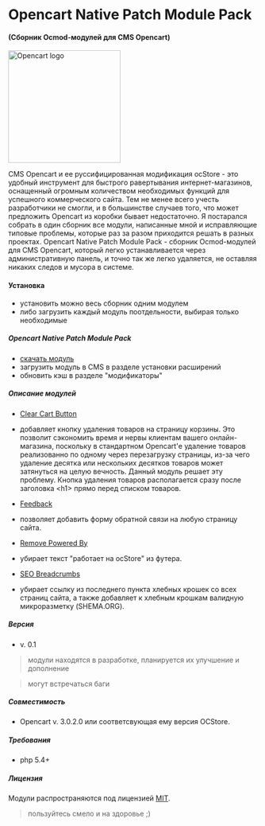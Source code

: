 Opencart Native Patch Module Pack
=============================================
#### (Сборник Ocmod-модулей для CMS Opencart)
<img src="https://www.opencart.com/application/view/image/icon/opencart-logo.png" alt="Opencart logo" width="226px">

CMS Opencart и ее руссифицированная модификация ocStore - это удобный инструмент для быстрого равертывания интернет-магазинов, оснащенный огромным количеством необходимых функций для успешного коммерческого сайта. Тем не менее всего учесть разработчики не смогли, и в большинстве случаев того, что может предложить Opencart из коробки бывает недостаточно. Я постарался собрать в один сборник все модули, написанные мной и исправляющие типовые проблемы, которые раз за разом приходится решать в разных проектах. Opencart Native Patch Module Pack - сборник Ocmod-модулей для CMS Opencart, который легко устанавливается через административную панель, и точно так же легко удаляется, не оставляя никаких следов и мусора в системе.

#### Установка
* установить можно весь сборник одним модулем
* либо загрузить каждый модуль поотдельности, выбирая только необходимые

##### Opencart Native Patch Module Pack
* [скачать модуль](https://github.com/smysloff/opencart-native-patch-pack/tree/master/dist/native-patch-pack.ocmod.zip)
* загрузить модуль в CMS в разделе установки расширений
* обновить кэш в разделе "модификаторы"

##### Описание модулей
* [Clear Cart Button](https://github.com/smysloff/opencart-native-patch-pack/tree/master/dist/clear-cart-button.ocmod.zip)
- добавляет кнопку удаления товаров на страницу корзины. Это позволит сэкономить время и нервы клиентам вашего онлайн-магазина, поскольку в стандартном Opencart'е удаление товаров реализованно по одному через перезагрузку страницы, из-за чего удаление десятка или нескольких десятков товаров может затянуться на целую вечность. Данный модуль решает эту проблему. Кнопка удаления товаров располагается сразу после заголовка &lt;h1&gt; прямо перед списком товаров.

* [Feedback](https://github.com/smysloff/opencart-native-patch-pack/tree/master/dist/feedback.ocmod.zip)
- позволяет добавить форму обратной связи на любую страницу сайта.

* [Remove Powered By](https://github.com/smysloff/opencart-native-patch-pack/tree/master/dist/remove-powered-by.ocmod.zip)
- убирает текст "работает на ocStore" из футера.

* [SEO Breadcrumbs](https://github.com/smysloff/opencart-native-patch-pack/tree/master/dist/seo-breadcrumbs.ocmod.zip)
- убирает ссылку из последнего пункта хлебных крошек со всех страниц сайта, а также добавляет к хлебным крошкам валидную микроразметку (SHEMA.ORG).

##### Версия
* v. 0.1
> модули находятся в разработке, планируется их улучшение и дополнение

> могут встречаться баги

##### Совместимость
* Opencart v. 3.0.2.0 или соответсвующая ему версия OCStore.

##### Требования
* php 5.4+

##### Лицензия
Модули распространяются под лицензией [MIT](https://github.com/smysloff/opencart-native-patch-pack/blob/master/LICENSE).

> пользуйтесь смело и на здоровье ;)
